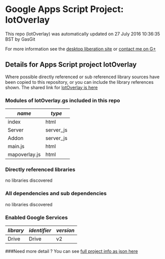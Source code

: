 # Google Apps Script Project: lotOverlay
This repo (lotOverlay) was automatically updated on 27 July 2016 10:36:35 BST by GasGit

For more information see the [desktop liberation site](http://ramblings.mcpher.com/Home/excelquirks/drivesdk/gettinggithubready "desktop liberation") or [contact me on G+](https://plus.google.com/+BruceMcpherson "Bruce McPherson - GDE")
## Details for Apps Script project lotOverlay
Where possible directly referenced or sub referenced library sources have been copied to this repository, or you can include the library references shown. 
The shared link for [lotOverlay is here](https://script.google.com/d/1R6JBQJmoFijHSIJ7DwWh2_1RxPPA3k0T389lumUkPyyuowBc9yFY3EJx/edit?usp=sharing "open in the GAS IDE")

### Modules of lotOverlay.gs included in this repo
*name*|*type*
--- | --- 
index| html
Server| server_js
Addon| server_js
main.js| html
mapoverlay.js| html
### Directly referenced libraries
no libraries discovered
### All dependencies and sub dependencies
no libraries discovered
### Enabled Google Services
*library*|*identifier*|*version*
--- | --- | --- 
Drive| Drive|v2
###Need more detail ?
You can see [full project info as json here](info.json)

